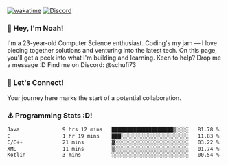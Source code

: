 [![wakatime](https://wakatime.com/badge/user/018b5c7c-fde2-4105-aa96-f5c758abb0a2.svg)](https://wakatime.com/@018b5c7c-fde2-4105-aa96-f5c758abb0a2)
[![Discord](https://img.shields.io/badge/Discord-5865F2?style=flat&logo=discord&logoColor=white)](https://discord.gg/eAW8AGXaGu)



### 👋 Hey, I'm Noah!
I'm a 23-year-old Computer Science enthusiast. Coding's my jam — I love piecing together solutions and venturing into the latest tech. On this page, you'll get a peek into what I'm building and learning. Keen to help? Drop me a message :D 
Find me on Discord: @schufi73

### 🤝 Let's Connect!
Your journey here marks the start of a potential collaboration.

### ⚓ Programming Stats :D!
<!--START_SECTION:waka-->

```txt
Java              9 hrs 12 mins   ████████████████████▒░░░░   81.78 %
C                 1 hr 19 mins    ███░░░░░░░░░░░░░░░░░░░░░░   11.83 %
C/C++             21 mins         ▓░░░░░░░░░░░░░░░░░░░░░░░░   03.22 %
XML               11 mins         ▒░░░░░░░░░░░░░░░░░░░░░░░░   01.74 %
Kotlin            3 mins          ░░░░░░░░░░░░░░░░░░░░░░░░░   00.54 %
```

<!--END_SECTION:waka-->
